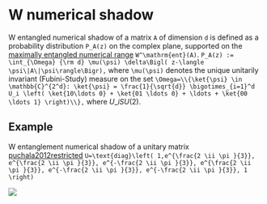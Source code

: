 # W numerical shadow

W entangled numerical shadow of a matrix `A` of dimension `d` is defined
as a probability distribution `P_A(z)` on the complex plane, supported
on the [maximally entangled numerical
range](/numerical-range/generalizations/restricted-numerical-range/maximally-entangled-numerical-range)
`W^\mathrm{ent}(A)`. `P_A(z) := \int_{\Omega} {\rm d} \mu(\psi)
\delta\Bigl( z-\langle \psi\|A\|\psi\rangle\Bigr),` where `\mu(\psi)`
denotes the unique unitarily invariant (Fubini-Study) measure on the set
`\Omega=\\{\ket{\psi} \in \mathbb{C}^{2^d}: \ket{\psi} =
\frac{1}{\sqrt{d}} \bigotimes_{i=1}^d U_i \left( \ket{10\ldots 0} +
\ket{01 \ldots 0} + \ldots + \ket{00 \ldots 1} \right)\\},` where $U\_i 
SU(2)$.

## Example

W entanglement numerical shadow of a unitary matrix
[puchala2012restricted](@cite) `U=\text{diag}\left( 1,e^{\frac{2 \ii \pi
}{3}}, e^{\frac{2 \ii \pi }{3}}, e^{-\frac{2 \ii \pi }{3}}, e^{\frac{2
\ii \pi }{3}}, e^{-\frac{2 \ii \pi }{3}}, e^{-\frac{2 \ii \pi }{3}}, 1
\right)`

![](/numerical-shadow/w_shadow.png)
